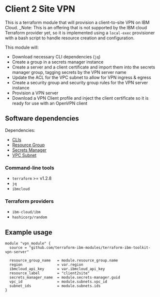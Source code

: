 # Client 2 Site VPN

This is a terraform module that will provision a client-to-site VPN on IBM Cloud.  _Note: This is an offering that is not supported by the IBM cloud Terraform provider yet, so it is implemented using a `local-exec` provisioner with a bash script to handle resource creation and configuration.

This module will:

- Download necessary CLI dependencies (`jq`)
- Create a group in a secrets manager instance
- Create a server and a client certificate and import them into the secrets manager group, tagging secrets by the VPN server name
- Update the ACL for the VPC subnet to allow for VPN ingress & egress
- Create a security group and security group rules for the VPN server instance
- Provision a VPN server
- Download a VPN Client profile and inject the client certificate so it is ready for use with an OpenVPN client

## Software dependencies

Dependencies:

- [CLIs](https://github.com/cloud-native-toolkit/terraform-util-clis)
- [Resource Group](https://github.com/terraform-ibm-modules/terraform-ibm-toolkit-resource-group)
- [Secrets Manager](https://github.com/terraform-ibm-modules/terraform-ibm-toolkit-cert-manager)
- [VPC Subnet](https://github.com/terraform-ibm-modules/terraform-ibm-toolkit-vpc-subnets)

### Command-line tools

- `terraform` >= v1.2.8
- `jq`
- `ibmcloud`

### Terraform providers

- `ibm-cloud/ibm`
- `hashicorp/random`

## Example usage

```hcl-terraform
module "vpn_module" {
  source = "github.com/terraform-ibm-modules/terraform-ibm-toolkit-vpn-server"

  resource_group_name   = module.resource_group.name
  region                = var.region
  ibmcloud_api_key      = var.ibmcloud_api_key
  resource_label        = "client2site"
  secrets_manager_name  = module.secrets-manager.guid
  vpc_id                = module.subnets.vpc_id
  subnet_ids            = module.subnets.ids
}
```
